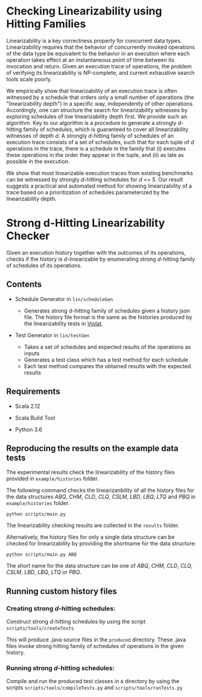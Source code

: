 # Checking Linearizability using Hitting Families

Linearizability is a key correctness property for concurrent data types. Linearizability requires that the behavior of concurrently invoked operations of the data type be equivalent to the behavior in an execution where each operation takes effect at an instantaneous point of time between its invocation and return. Given an execution trace of operations, the problem of verifying its linearizability is NP-complete, and current exhaustive search tools scale poorly.

We empirically show that linearizability of an execution trace is often witnessed by a schedule that orders only a small number of operations (the "linearizability depth") in a specific way, independently of other operations. Accordingly, one can structure the search for linearizability witnesses by exploring schedules of low linearizability depth first. We provide such an algorithm. Key to our algorithm is a procedure to generate a strongly *d*-hitting family of schedules, which is guaranteed to cover all linearizability witnesses of depth *d*. A strongly *d*-hitting family of schedules of an execution trace consists of a set of schedules, such that for each tuple of *d* operations in the trace, there is a schedule in the family that (i) executes these operations in the order they appear in the tuple, and (ii) as late as possible in the execution.

We show that most linearizable execution traces from existing benchmarks can be witnessed by strongly *d*-hitting schedules for *d <= 5*. Our result suggests a practical and automated method for showing linearizability of a trace based on a prioritization of schedules parameterized by the linearizability depth. 

# Strong d-Hitting Linearizability Checker

Given an execution history together with the outcomes of its operations, checks if the history is *d*-linearizable by enumerating strong *d*-hitting family of schedules of its operations.

## Contents

- Schedule Generator in `lin/scheduleGen`
    - Generates strong d-hitting family of schedules given a history json file.
    The history file format is the same as the histories produced by the linearizability tests in [Violat](https://github.com/michael-emmi/violat/).

- Test Generator in `lin/testGen`
	- Takes a set of schedules and expected results of the operations as inputs
    - Generates a test class which has a test method for each schedule 
    - Each test method compares the obtained results with the expected results 
    
## Requirements

- Scala 2.12

- Scala Build Tool

- Python 3.6

## Reproducing the results on the example data tests 

The experimental results check the linearizability of the history files provided in ```example/histories``` folder.

The following command checks the linearizanbility of all the history files for the data structures *ABQ*, *CHM*, *CLD*, *CLQ*, *CSLM*, *LBD*, *LBQ*, *LTQ* and *PBQ* in ```example/histories``` folder.

```
python scripts/main.py
```

The linearizability checking results are collected in the ```results``` folder.

Alternatively, the history files for only a single data structure can be checked for linearizability by providing the shortname for the data structure:

```
python scripts/main.py ABQ
```
The short name for the data structure can be one of *ABQ*, *CHM*, *CLD*, *CLQ*, *CSLM*, *LBD*, *LBQ*, *LTQ* or *PBQ*.

## Running custom history files
### Creating strong *d*-hitting schedules:

Construct strong *d*-hitting schedules by using the script ```scripts/tools/createTests```.

This will produce .java source files in the `produced` directory. These .java files invoke strong hitting family of schedules of operations in the given history.  

### Running strong *d*-hitting schedules:

Compile and run the produced test classes in a directory by using the scripts ```scripts/tools/compileTests.py``` and ```scripts/tools/runTests.py```



